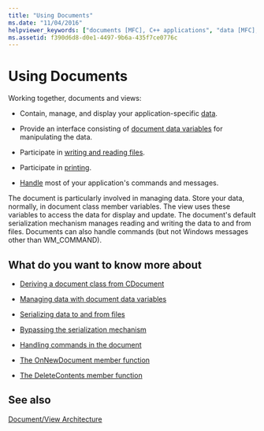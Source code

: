 ```yaml
---
title: "Using Documents"
ms.date: "11/04/2016"
helpviewer_keywords: ["documents [MFC], C++ applications", "data [MFC], reading", "documents [MFC]", "files [MFC], writing to", "data [MFC], documents", "files [MFC]", "views [MFC], C++ applications", "document/view architecture [MFC], documents", "reading data [MFC], documents and views", "printing [MFC], documents", "writing to files [MFC]"]
ms.assetid: f390d6d8-d0e1-4497-9b6a-435f7ce0776c
---
```

# Using Documents

Working together, documents and views:

- Contain, manage, and display your application-specific [data](../mfc/managing-data-with-document-data-variables.md).

- Provide an interface consisting of [document data variables](../mfc/managing-data-with-document-data-variables.md) for manipulating the data.

- Participate in [writing and reading files](../mfc/serializing-data-to-and-from-files.md).

- Participate in [printing](../mfc/role-of-the-view-in-printing.md).

- [Handle](../mfc/handling-commands-in-the-document.md) most of your application's commands and messages.

The document is particularly involved in managing data. Store your data, normally, in document class member variables. The view uses these variables to access the data for display and update. The document's default serialization mechanism manages reading and writing the data to and from files. Documents can also handle commands (but not Windows messages other than WM_COMMAND).

## What do you want to know more about

- [Deriving a document class from CDocument](../mfc/deriving-a-document-class-from-cdocument.md)

- [Managing data with document data variables](../mfc/managing-data-with-document-data-variables.md)

- [Serializing data to and from files](../mfc/serializing-data-to-and-from-files.md)

- [Bypassing the serialization mechanism](../mfc/bypassing-the-serialization-mechanism.md)

- [Handling commands in the document](../mfc/handling-commands-in-the-document.md)

- [The OnNewDocument member function](../mfc/reference/cdocument-class.md#onnewdocument)

- [The DeleteContents member function](../mfc/reference/cdocument-class.md#deletecontents)

## See also

[Document/View Architecture](../mfc/document-view-architecture.md)
